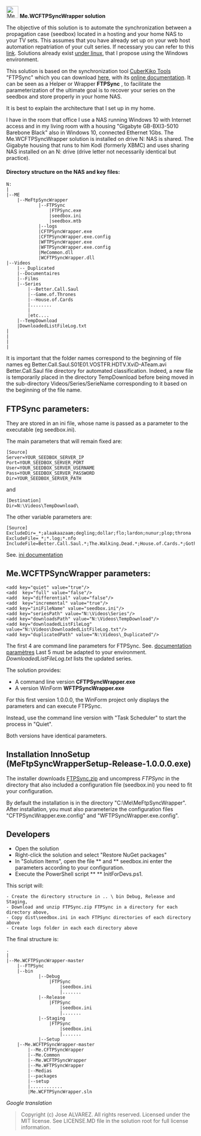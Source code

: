 ﻿<img alt="Me Logo" src="Medias/favicon.ico" width="32">  __Me.WCFTPSyncWrapper solution__

The objective of this solution is to automate the synchronization between a propagation case (seedbox) located in a hosting and your
home NAS to your TV sets. This assumes that you have already set up on your web host automation repatriation of your cult series.
If necessary you can refer to this [link](http://www.crazyws.fr/internet/alternatives-megaupload-ou-vpn-seedbox-newsgroup-17QG4.html).
Solutions already exist [under linux](http://www.crazyws.fr/dev/systeme/synchroniser-votre-seedbox-avec-votre-nas-ou-votre-ordinateur-6NGGE.html),
that I propose using the Windows environment.

This solution is based on the synchronization tool [CuberKiko Tools](http://www.cyberkiko.com/page/ftpsync/) "FTPSync" which you can download
[here](http://cdn.cyberkiko.com/Download/Tools/FTPSync.zip), with its [online documentation](http://cyberkiko.com/Docs/FTPSync29/).
It can be seen as a Helper or Wrapper __FTPSync__ , to facilitate the parameterization of the ultimate goal is to recover your series on the 
seedbox and store properly in your home NAS.

It is best to explain the architecture that I set up in my home.

I have in the room that office I use a NAS running Windows 10 with Internet access and in my living room with a housing "Gigabyte GB-BXI3-5010 Barebone Black" 
also in Windows 10, connected Ethernet 1Gbs. The Me.WCFTPSyncWrapper solution is installed on drive N: NAS is shared. The Gigabyte housing that runs to him Kodi 
(formerly XBMC) and uses sharing NAS installed on an N: drive (drive letter not necessarily identical but practice).

#### Directory structure on the NAS and key files:
```
N:
|
|--ME
    |--MeFtpSyncWrapper
            |--FTPSync
                |FTPSync.exe
                |seedbox.ini
                |seedbox.mtb
            |--logs
            |CFTPSyncWrapper.exe
            |CFTPSyncWrapper.exe.config
            |WFTPSyncWrapper.exe
            |WFTPSyncWrapper.exe.config
            |MeCommon.dll
            |WCFTPSyncWrapper.dll
|--Videos
    |--_Duplicated
    |--Documentaires
    |--Films
    |--Series
        |--Better.Call.Saul
        |--Game.of.Thrones
        |--House.of.Cards
        |........
        |
        |etc....
    |--TempDownload
    |DownloadedListFileLog.txt
|
|
|
|
```
It is important that the folder names correspond to the beginning of file names eg Better.Call.Saul.S01E01.VOSTFR.HDTV.XviD-ATeam.avi Better.Call.Saul 
file directory for automated classification. Indeed, a new file is temporarily placed in the directory TempDownload before being moved in the sub-directory
Videos/Series/SerieName corresponding to it based on the beginning of the file name.

## FTPSync parameters:

They are stored in an ini file, whose name is passed as a parameter to the executable (eg seedbox.ini).

The main parameters that will remain fixed are:
```
[Source]
Server=YOUR_SEEDBOX_SERVER_IP
Port=YOUR_SEEDBOX_SERVER_PORT
User=YOUR_SEEDBOX_SERVER_USERNAME
Pass=YOUR_SEEDBOX_SERVER_PASSWORD
Dir=YOUR_SEEDBOX_SERVER_PATH
```
and
```
[Destination]
Dir=N:\Videos\TempDownload\
```
The other variable parameters are:
```
[Source]
ExcludeDir=_*;alaakaazaam;degling;dollar;flo;lardon;nunur;plop;throna
ExcludeFile=_*;*.log;*.nfo
IncludeFile=Better.Call.Saul.*;The.Walking.Dead.*;House.of.Cards.*;Gotham.*;Ray.Donovan.*;True.Detective.*;State.of.Affairs.*;Banshee.*
```

See. [ini documentation](http://www.cyberkiko.com/Docs/FTPSync29/INIFile.htm)

## Me.WCFTPSyncWrapper parameters:

```
<add key="quiet" value="true"/>
<add  key="full" value="false"/>
<add  key="differential" value="false"/>
<add  key="incremental" value="true"/> 
<add key="iniFileName" value="seedbox.ini"/>
<add key="seriesPath" value="N:\Videos\Series"/>
<add key="downloadsPath" value="N:\Videos\TempDownload"/>
<add key="downloadedListFileLog" value="N:\Videos\DownloadedListFileLog.txt"/>
<add key="duplicatedPath" value="N:\Videos\_Duplicated"/>
```

The first 4 are command line parameters for FTPSync.
See. [documentation paramètres](http://www.cyberkiko.com/Docs/FTPSync29/CmdLine.htm?MenuState=XXAAAAAAAAAAAAAAAAAAAAVFAAAAUA)
Last 5 must be adapted to your environment.
_DownloadedListFileLog.txt_ lists the updated series.

The solution provides:

- A command line version **CFTPSyncWrapper.exe**
- A version WinForm **WFTPSyncWrapper.exe**

For this first version 1.0.0.0, the WinForm project only displays the parameters and can execute FTPSync.

Instead, use the command line version with "Task Scheduler" to start the process in "Quiet".

Both versions have identical parameters.

## Installation InnoSetup (MeFtpSyncWrapperSetup-Release-1.0.0.0.exe)

The installer downloads [FTPSync.zip](http://cdn.cyberkiko.com/Download/Tools/FTPSync.zip) and uncompress
_FTPSync_ in the directory that also included a configuration file (seedbox.ini) you need to fit your
configuration.

By default the installation is in the directory "C:\Me\MeFtpSyncWrapper".
After installation, you must also parameterize the configuration files "CFTPSyncWrapper.exe.config" and "WFTPSyncWrapper.exe.config".

## Developers

- Open the solution
- Right-click the solution and select "Restore NuGet packages"
- In "Solution Items", open the file ** and ** seedbox.ini enter the parameters according to your configuration.
- Execute the PowerShell script ** ** InitForDevs.ps1.

This script will:

    - Create the directory structure in .. \ bin Debug, Release and Staging,
    - Download and unzip FTPSync.zip FTPSync in a directory for each directory above,
    - Copy dist\seedbox.ini in each FTPSync directories of each directory above
    - Create logs folder in each each directory above

The final structure is:
```
.
|
|--Me.WCFTPSyncWrapper-master 
    |--FTPSync
    |--bin
            |--Debug
                |FTPSync
                    |seedbox.ini
                    |.......
            |--Release
                |FTPSync
                    |seedbox.ini
                    |.......
            |--Staging
                |FTPSync
                    |seedbox.ini
                    |.......
            |--Setup
    |--Me.WCFTPSyncWrapper-master
        |--Me.CFTPSyncWrapper
        |--Me.Common
        |--Me.WCFTPSyncWrapper
        |--Me.WFTPSyncWrapper
        |--Medias
        |--packages
        |--setup
        |............
        |Me.WCFTPSyncWrapper.sln
```

_Google translation_

>Copyright (c) Jose ALVAREZ. All rights reserved.
>Licensed under the MIT license. See LICENSE.MD file in the solution root for full license information.
